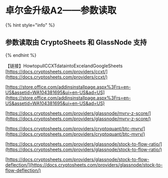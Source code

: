 # 卓尔金升级A2——参数读取

{% hint style="info" %}
## 参数读取由 CryptoSheets 和 GlassNode 支持
{% endhint %}

【链接】HowtopullCCXTdataintoExcelandGoogleSheets [https://docs.cryptosheets.com/providers/ccxt/](https://docs.cryptosheets.com/providers/ccxt/)

[https://store.office.com/addinsinstallpage.aspx%3Frs=en-US&assetid=WA104381695&ui=en-US&ad=US](https://store.office.com/addinsinstallpage.aspx%3Frs=en-US&assetid=WA104381695&ui=en-US&ad=US)

[https://docs.cryptosheets.com/providers/glassnode/mvrv-z-score/](https://docs.cryptosheets.com/providers/glassnode/mvrv-z-score/)

[https://docs.cryptosheets.com/providers/cryptoquant/btc-mvrv/](https://docs.cryptosheets.com/providers/cryptoquant/btc-mvrv/)

[https://docs.cryptosheets.com/providers/glassnode/stock-to-flow-ratio/](https://docs.cryptosheets.com/providers/glassnode/stock-to-flow-ratio/)

[https://docs.cryptosheets.com/providers/glassnode/stock-to-flow-deflection/](https://docs.cryptosheets.com/providers/glassnode/stock-to-flow-deflection/)

